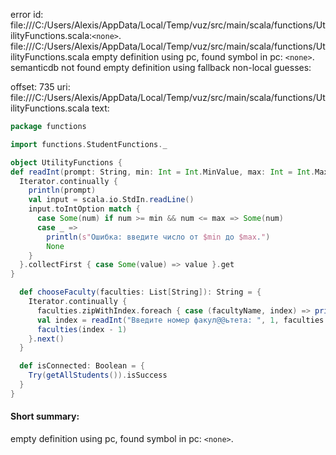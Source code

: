 error id: file:///C:/Users/Alexis/AppData/Local/Temp/vuz/src/main/scala/functions/UtilityFunctions.scala:`<none>`.
file:///C:/Users/Alexis/AppData/Local/Temp/vuz/src/main/scala/functions/UtilityFunctions.scala
empty definition using pc, found symbol in pc: `<none>`.
semanticdb not found
empty definition using fallback
non-local guesses:

offset: 735
uri: file:///C:/Users/Alexis/AppData/Local/Temp/vuz/src/main/scala/functions/UtilityFunctions.scala
text:
```scala
package functions

import functions.StudentFunctions._

object UtilityFunctions {
def readInt(prompt: String, min: Int = Int.MinValue, max: Int = Int.MaxValue): Int = {
  Iterator.continually {
    println(prompt)
    val input = scala.io.StdIn.readLine()
    input.toIntOption match {
      case Some(num) if num >= min && num <= max => Some(num)
      case _ =>
        println(s"Ошибка: введите число от $min до $max.")
        None
    }
  }.collectFirst { case Some(value) => value }.get
}

  def chooseFaculty(faculties: List[String]): String = {
    Iterator.continually {
      faculties.zipWithIndex.foreach { case (facultyName, index) => println(s"${index + 1}. $facultyName") }
      val index = readInt("Введите номер факул@@ьтета: ", 1, faculties.length)
      faculties(index - 1)
    }.next()
  }

  def isConnected: Boolean = {
    Try(getAllStudents()).isSuccess
  }
}
```


#### Short summary: 

empty definition using pc, found symbol in pc: `<none>`.